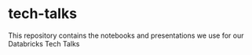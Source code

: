 # tech-talks
This repository contains the notebooks and presentations we use for our Databricks Tech Talks 
